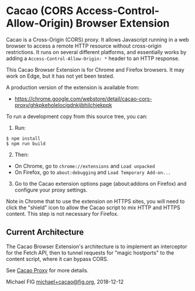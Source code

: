 # Cacao (CORS Access-Control-Allow-Origin) Browser Extension

Cacao is a Cross-Origin (CORS) proxy.  It allows Javascript running in a web browser to access a remote HTTP resource without cross-origin restrictions.  It runs on several different platforms, and essentially works by adding a `Access-Control-Allow-Origin: *` header to an HTTP response.

This Cacao Browser Extension is for Chrome and Firefox browsers.  It may work on Edge, but it has not yet been tested.

A production version of the extension is available from:

* https://chrome.google.com/webstore/detail/cacao-cors-proxy/ghkpkeholelocigdnkijbhilchjekppk

To run a development copy from this source tree, you can:

1. Run:
```
$ npm install
$ npm run build
```

2. Then:
- On Chrome, go to `chrome://extensions` and `Load unpacked`
- On Firefox, go to `about:debugging` and `Load Temporary Add-on...`

3. Go to the Cacao extension options page (about:addons on Firefox) and configure your proxy settings.

Note in Chrome that to use the extension on HTTPS sites, you will need to click the "shield" icon to allow the Cacao script to mix HTTP and HTTPS content.  This step is not necessary for Firefox.

## Current Architecture

The Cacao Browser Extension's architecture is to implement an interceptor for the Fetch API, then to tunnel requests for "magic hostports" to the content script, where it can bypass CORS.

See [Cacao Proxy](https://github.com/michaelfig/cacao) for more details.

Michael FIG <michael+cacao@fig.org>, 2018-12-12
